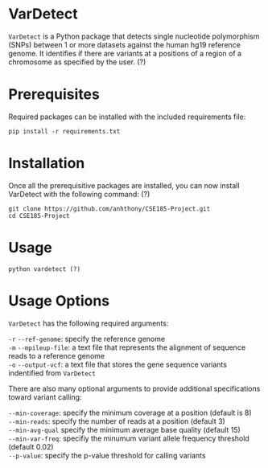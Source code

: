 # VarDetect
`VarDetect` is a Python package that detects single nucleotide polymorphism (SNPs) between 1 or more datasets against the human hg19 reference genome. It identifies if there are variants at a positions of a region of a chromosome as specified by the user. (?)

# Prerequisites
Required packages can be installed with the included requirements file:
```
pip install -r requirements.txt
```
# Installation
Once all the prerequisitive packages are installed, you can now install VarDetect with the following command: (?)
```
git clone https://github.com/anhthony/CSE185-Project.git
cd CSE185-Project
```
# Usage
```
python vardetect (?)
```

# Usage Options
```VarDetect``` has the following required arguments:   
    
```-r``` ```--ref-genome```: specify the reference genome   
```-m``` ```--mpileup-file```: a text file that represents the alignment of sequence reads to a reference genome    
```-o``` ```--output-vcf```: a text file that stores the gene sequence variants indentified from  ```VarDetect```  
   
There are also many optional arguments to provide additional specifications toward variant calling:  
  
```--min-coverage```: specify the minimum coverage at a position (default is 8)  
```--min-reads```: specify the number of reads at a position (default 3)  
```--min-avg-qual``` specify the minimum average base quality (default 15)  
```--min-var-freq```: specifiy the minumum variant allele frequency threshold (default 0.02)  
```--p-value```: specify the p-value threshold for calling variants  
